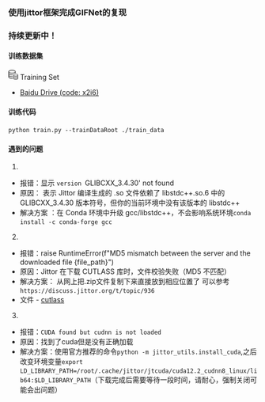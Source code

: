 ### 使用jittor框架完成GIFNet的复现
### 持续更新中！


#### 训练数据集
<img width="20" src="images/dataset1.png"> Training Set
- [Baidu Drive (code: x2i6)](https://pan.baidu.com/s/16lCjucwC476dFuxtfFbP3g?pwd=x2i6)

#### 训练代码
`python train.py --trainDataRoot ./train_data`

#### 遇到的问题
1. 
 - 报错：显示  `version `GLIBCXX_3.4.30' not found  
 - 原因： 表示 Jittor 编译生成的 .so 文件依赖了 libstdc++.so.6 中的 GLIBCXX_3.4.30 版本符号，但你的当前环境中没有该版本的 libstdc++
 - 解决方案 ：在 Conda 环境中升级 gcc/libstdc++，不会影响系统环境`conda install -c conda-forge gcc`
2. 
 - 报错：raise RuntimeError(f"MD5 mismatch between the server and the downloaded file {file_path}")
 - 原因：Jittor 在下载 CUTLASS 库时，文件校验失败（MD5 不匹配）
 - 解决方案： 从网上把.zip文件复制下来直接放到相应位置了 可以参考`https://discuss.jittor.org/t/topic/936`
 - 文件 - [cutlass](https://pan.baidu.com/s/1OycxDBUy8d_bv5L0avnuTg?pwd=73oj)
 3.
 - 报错：`CUDA found but cudnn is not loaded`
 - 原因：找到了cuda但是没有正确加载
 - 解决方案：使用官方推荐的命令`python -m jittor_utils.install_cuda`,之后改变环境变量`export LD_LIBRARY_PATH=/root/.cache/jittor/jtcuda/cuda12.2_cudnn8_linux/lib64:$LD_LIBRARY_PATH`（下载完成后需要等待一段时间，请耐心，强制关闭可能会出问题）